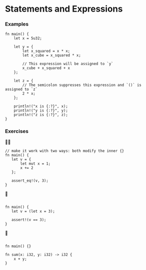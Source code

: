 # Statements and Expressions

### Examples
```rust,editable
fn main() {
    let x = 5u32;

    let y = {
        let x_squared = x * x;
        let x_cube = x_squared * x;

        // This expression will be assigned to `y`
        x_cube + x_squared + x
    };

    let z = {
        // The semicolon suppresses this expression and `()` is assigned to `z`
        2 * x;
    };

    println!("x is {:?}", x);
    println!("y is {:?}", y);
    println!("z is {:?}", z);
}
```

### Exercises
🌟🌟
```rust,editable
// make it work with two ways: both modify the inner {}
fn main() {
   let v = {
       let mut x = 1;
       x += 2
   };

   assert_eq!(v, 3);
}
```

🌟
```rust,editable

fn main() {
   let v = (let x = 3);

   assert!(v == 3);
}
```

🌟
```rust,editable

fn main() {}

fn sum(x: i32, y: i32) -> i32 {
    x + y;
}
```